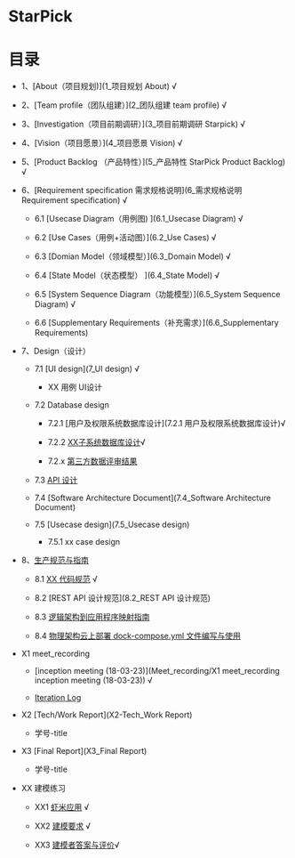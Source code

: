 # StarPick

# [](#TOC)目录
 
* 1、[About（项目规划)](1_项目规划 About) √

* 2、[Team profile（团队组建）](2_团队组建 team profile) √

* 3、[Investigation（项目前期调研）](3_项目前期调研 Starpick) √

* 4、[Vision（项目愿景）](4_项目愿景 Vision) √

* 5、[Product Backlog （产品特性）](5_产品特性 StarPick Product Backlog) √

* 6、[Requirement specification 需求规格说明](6_需求规格说明 Requirement specification) √

  - 6.1 [Usecase Diagram（用例图) ](6.1_Usecase Diagram) √

  - 6.2 [Use Cases（用例+活动图）](6.2_Use Cases) √

  - 6.3 [Domian Model（领域模型）](6.3_Domain Model) √

  - 6.4 [State Model（状态模型） ](6.4_State Model) √

  - 6.5 [System Sequence Diagram（功能模型）](6.5_System Sequence Diagram) √
  
  - 6.6 [Supplementary Requirements（补充需求）](6.6_Supplementary Requirements)

* 7、Design（设计）

  - 7.1 [UI design](7_UI design) √
 
     - XX 用例 UI设计

  - 7.2 Database design

     - 7.2.1 [用户及权限系统数据库设计](7.2.1 用户及权限系统数据库设计)√

     - 7.2.2 [XX子系统数据库设计](7.2.2数据库设计)√

     - 7.2.x [第三方数据评审结果](7.2.x_第三方数据评审结果)

  - 7.3 [API 设计](7.3_API设计)

  - 7.4 [Software Architecture Document](7.4_Software Architecture Document)

  - 7.5 [Usecase design](7.5_Usecase design)

     - 7.5.1 xx case design

* 8、[生产规范与指南](8_生产规范与指南)  

  - 8.1 [XX 代码规范](8_生产规范与指南) √

  - 8.2 [REST API 设计规范](8.2_REST API 设计规范)
  
  - 8.3 [逻辑架构到应用程序映射指南](8.3_逻辑架构到应用程序映射指南)
  
  - 8.4 [物理架构云上部署 dock-compose.yml 文件编写与使用](8.4_物理架构云上部署)

* X1 meet_recording

  - [inception meeting (18-03-23)](Meet_recording/X1 meet_recording inception meeting (18-03-23)) √
  
  - [Iteration Log](Iteration)

* X2 [Tech/Work Report](X2-Tech_Work Report)

   - 学号-title

* X3 [Final Report](X3_Final Report)

   - 学号-title
  
* XX 建模练习

  - XX1 [虾米应用](XX建模练习/XX1_虾米音乐文档.md) √
 
  - XX2 [建模要求](XX建模练习/XX2_建模要求.md) √ 
 
  - XX3 [建模者答案与评价](XX建模练习/XX3_建模者答案与评价.md)√ 
